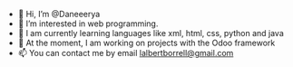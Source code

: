 - 👋 Hi, I’m @Daneeerya
- 👀 I’m interested in web programming.
- 🌱 I am currently learning languages like xml, html, css, python and java
- 💞️ At the moment, I am working on projects with the Odoo framework
- 📫 You can contact me by email lalbertborrell@gmail.com

<!---
Daneeerya/Daneeerya is a ✨ special ✨ repository because its `README.md` (this file) appears on your GitHub profile.
You can click the Preview link to take a look at your changes.
--->
